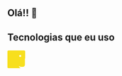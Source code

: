 ## Olá!! 👋

## Tecnologias que eu uso

<svg role="img" viewBox="0 0 24 24" fill="#F7DF1E" width="40" height="40" xmlns="http://www.w3.org/2000/svg">
  <title>JavaScript</title>
  <path d="M1.5 0h21A1.5 1.5 0 0 1 24 1.5v21a1.5 1.5 0 0 1-1.5 1.5h-21A1.5 1.5 0 0 1 0 22.5v-21A1.5 1.5 0 0 1 1.5 0zm12.55 18.766c.003-.002 1.828-1.073 1.828-1.073.33.574.631 1.06 1.35 1.743.683.635 1.41.932 2.268.932.876 0 1.446-.249 1.446-1.558v-7.952h2.736v7.992c0 2.266-1.315 3.294-3.238 3.294-1.735 0-2.747-.805-3.247-1.677l-1.82 1.113a5.864 5.864 0 0 0 5.173 2.79c3.124 0 5.373-1.888 5.373-5.483v-7.952H21.86v7.992c0 2.355-1.348 3.294-3.21 3.294-1.766 0-2.778-.787-3.247-1.647l-1.8 1.113zm3.204-10.007c.76 0 1.41-.564 1.41-1.326s-.64-1.325-1.41-1.325-1.41.564-1.41 1.325.64 1.326 1.41 1.326z"/>
</svg>

<!--
**CristofyMeiru/CristofyMeiru** is a ✨ _special_ ✨ repository because its `README.md` (this file) appears on your GitHub profile.

Here are some ideas to get you started:

- 🔭 I’m currently working on ...
- 🌱 I’m currently learning ...
- 👯 I’m looking to collaborate on ...
- 🤔 I’m looking for help with ...
- 💬 Ask me about ...
- 📫 How to reach me: ...
- 😄 Pronouns: ...
- ⚡ Fun fact: ...
-->
